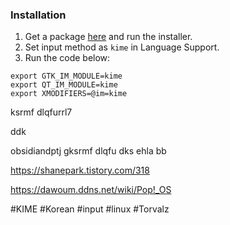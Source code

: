 ### Installation
1. Get a package [here](https://github.com/Riey/kime/releases) and run the installer.
2. Set input method as ```kime``` in Language Support.
3. Run the code below:

```
export GTK_IM_MODULE=kime
export QT_IM_MODULE=kime
export XMODIFIERS=@im=kime
```

ksrmf dlqfurrl7

ddk



obsidiandptj gksrmf dlqfu dks ehla bb

https://shanepark.tistory.com/318

https://dawoum.ddns.net/wiki/Pop!_OS

#KIME #Korean #input #linux #Torvalz 

